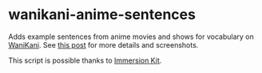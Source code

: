# wanikani-anime-sentences

Adds example sentences from anime movies and shows for vocabulary on [WaniKani](https://wanikani.com).
See [this post](https://community.wanikani.com/t/userscript-anime-context-sentences/54003) for more details and screenshots.

This script is possible thanks to [Immersion Kit](https://www.immersionkit.com/dictionary).
